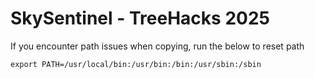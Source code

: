 # SkySentinel - TreeHacks 2025

If you encounter path issues when copying, run the below to reset path

`export PATH=/usr/local/bin:/usr/bin:/bin:/usr/sbin:/sbin`